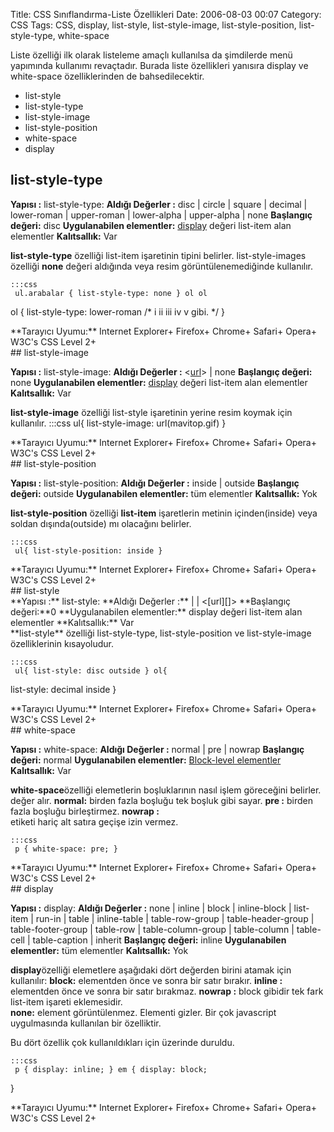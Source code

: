 Title: CSS Sınıflandırma-Liste Özellikleri
Date: 2006-08-03 00:07
Category: CSS
Tags: CSS, display, list-style, list-style-image, list-style-position, list-style-type, white-space

Liste özelliği ilk olarak listeleme amaçlı kullanılsa da şimdilerde menü
yapımında kullanımı revaçtadır. Burada liste özellikleri yanısıra
display ve white-space özelliklerinden de bahsedilecektir. <!--more-->

-   list-style
-   list-style-type
-   list-style-image
-   list-style-position
-   white-space
-   display

## list-style-type <a name="02"></a>

**Yapısı :** list-style-type: <deger> **Aldığı Değerler :** disc |
circle | square | decimal | lower-roman | upper-roman | lower-alpha |
upper-alpha | none **Başlangıç değeri:** disc **Uygulanabilen
elementler:** [display][] değeri list-item alan elementler
**Kalıtsallık:** Var

**list-style-type** özelliği list-item işaretinin tipini belirler.
list-style-images özelliği **none** değeri aldığında veya resim
görüntülenemediğinde kullanılır.

	:::css
	 ul.arabalar { list-style-type: none } ol ol
ol { list-style-type: lower-roman /* i ii iii iv v gibi. */ }


<div class="tarayiciuyum">
**Tarayıcı Uyumu:** Internet Explorer+ Firefox+ Chrome+ Safari+ Opera+
W3C's CSS Level 2+

</div>
## list-style-image<a name="03"></a>

**Yapısı :** list-style-image: <deger> **Aldığı Değerler :**
<[url][]> | none **Başlangıç değeri:** none **Uygulanabilen
elementler:** [display][] değeri list-item alan elementler
**Kalıtsallık:** Var

**list-style-image** özelliği list-style işaretinin yerine resim koymak
için kullanılır. 	:::css
	 ul{ list-style-image:
url(mavitop.gif) } 

<div class="tarayiciuyum">
**Tarayıcı Uyumu:** Internet Explorer+ Firefox+ Chrome+ Safari+ Opera+
W3C's CSS Level 2+

</div>
## list-style-position<a name="04"></a>

**Yapısı :** list-style-position: <deger> **Aldığı Değerler :** inside
| outside **Başlangıç değeri:** outside **Uygulanabilen elementler:**
tüm elementler **Kalıtsallık:** Yok

**list-style-position** özelliği **list-item** işaretlerin metinin
içinden(inside) veya soldan dışında(outside) mı olacağını belirler.

	:::css
	 ul{ list-style-position: inside }


<div class="tarayiciuyum">
**Tarayıcı Uyumu:** Internet Explorer+ Firefox+ Chrome+ Safari+ Opera+
W3C's CSS Level 2+

</div>
## list-style<a name="01"></a>

<div class="cssozelliktanimi" id="ozelliktanim">
**Yapısı :** list-style: <deger> **Aldığı Değerler :**
<list-style-type> |<list-style-position> | <[url][]> **Başlangıç
değeri:**0 **Uygulanabilen elementler:** display değeri list-item alan
elementler **Kalıtsallık:** Var

</div>
**list-style** özelliği list-style-type, list-style-position ve
list-style-image özelliklerinin kısayoludur.

	:::css
	 ul{ list-style: disc outside } ol{
list-style: decimal inside } 

<div class="tarayiciuyum">
**Tarayıcı Uyumu:** Internet Explorer+ Firefox+ Chrome+ Safari+ Opera+
W3C's CSS Level 2+

</div>
## white-space<a name="05"></a>

**Yapısı :** white-space: <deger> **Aldığı Değerler :** normal | pre |
nowrap **Başlangıç değeri:** normal **Uygulanabilen elementler:**
[Block-level elementler][] **Kalıtsallık:** Var

**white-space**özelliği elemetlerin boşluklarının nasıl işlem göreceğini
belirler. değer alır. **normal:** birden fazla boşluğu tek boşluk gibi
sayar. **pre :** birden fazla boşluğu birleştirmez. **nowrap :** <br>
etiketi hariç alt satıra geçişe izin vermez.

	:::css
	 p { white-space: pre; } 

<div class="tarayiciuyum">
**Tarayıcı Uyumu:** Internet Explorer+ Firefox+ Chrome+ Safari+ Opera+
W3C's CSS Level 2+

</div>
## display<a name="06" id="06"></a>

**Yapısı :** display: <deger> **Aldığı Değerler :** none | inline |
block | inline-block | list-item | run-in | table | inline-table |
table-row-group | table-header-group | table-footer-group | table-row |
table-column-group | table-column | table-cell | table-caption | inherit
**Başlangıç değeri:** inline **Uygulanabilen elementler:** tüm
elementler **Kalıtsallık:** Yok

**display**özelliği elemetlere aşağıdaki dört değerden birini atamak
için kullanılır: **block:** elementden önce ve sonra bir satır bırakır.
**inline :** elementden önce ve sonra bir satır bırakmaz. **nowrap :**
block gibidir tek fark list-item işareti eklemesidir.  
**none:** element görüntülenmez. Elementi gizler. Bir çok javascript
uygulmasında kullanılan bir özelliktir.

Bu dört özellik çok kullanıldıkları için üzerinde duruldu.

	:::css
	 p { display: inline; } em { display: block;
} 

<div class="tarayiciuyum">
**Tarayıcı Uyumu:** Internet Explorer+ Firefox+ Chrome+ Safari+ Opera+
W3C's CSS Level 2+

</div>
</p>

  [display]: #
  [url]: http://www.fatihhayrioglu.com/?p=95
  [Block-level elementler]: http://www.fatihhayrioglu.com/?p=13
